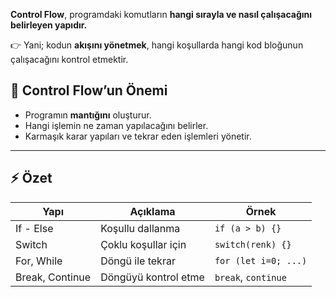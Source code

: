 
**Control Flow**, programdaki komutların **hangi sırayla ve nasıl çalışacağını belirleyen yapıdır.**

👉 Yani; kodun **akışını yönetmek**, hangi koşullarda hangi kod bloğunun çalışacağını kontrol etmektir.

## 🎯 **Control Flow’un Önemi**

- Programın **mantığını** oluşturur.
- Hangi işlemin ne zaman yapılacağını belirler.
- Karmaşık karar yapıları ve tekrar eden işlemleri yönetir. 

---

## ⚡ **Özet**

|Yapı|Açıklama|Örnek|
|---|---|---|
|If - Else|Koşullu dallanma|`if (a > b) {}`|
|Switch|Çoklu koşullar için|`switch(renk) {}`|
|For, While|Döngü ile tekrar|`for (let i=0; ...)`|
|Break, Continue|Döngüyü kontrol etme|`break`, `continue`|